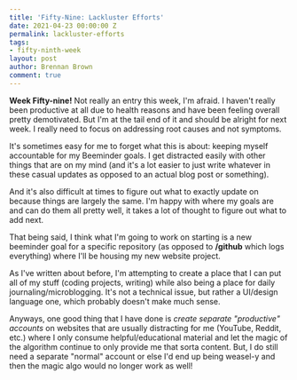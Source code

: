 ```yaml
---
title: 'Fifty-Nine: Lackluster Efforts'
date: 2021-04-23 00:00:00 Z
permalink: lackluster-efforts
tags:
- fifty-ninth-week
layout: post
author: Brennan Brown
comment: true
---
```


**Week Fifty-nine!** Not really an entry this week, I'm afraid. I haven't really been productive at all due to health reasons and have been feeling overall pretty demotivated. But I'm at the tail end of it and should be alright for next week. I really need to focus on addressing root causes and not symptoms. 

It's sometimes easy for me to forget what this is about: keeping myself accountable for my Beeminder goals. I get distracted easily with other things that are on my mind (and it's a lot easier to just write whatever in these casual updates as opposed to an actual blog post or something).

And it's also difficult at times to figure out what to exactly update on because things are largely the same. I'm happy with where my goals are and can do them all pretty well, it takes a lot of thought to figure out what to add next.

That being said, I think what I'm going to work on starting is a new beeminder goal for a specific repository (as opposed to **/github** which logs everything) where I'll be housing my new website project. 

As I've written about before, I'm attempting to create a place that I can put all of my stuff (coding projects, writing) while also being a place for daily journaling/microblogging. It's not a technical issue, but rather a UI/design language one, which probably doesn't make much sense.

Anyways, one good thing that I have done is *create separate "productive" accounts* on websites that are usually distracting for me (YouTube, Reddit, etc.) where I only consume helpful/educational material and let the magic of the algorithm continue to only provide me that sorta content. But, I do still need a separate "normal" account or else I'd end up being weasel-y and then the magic algo would no longer work as well!
